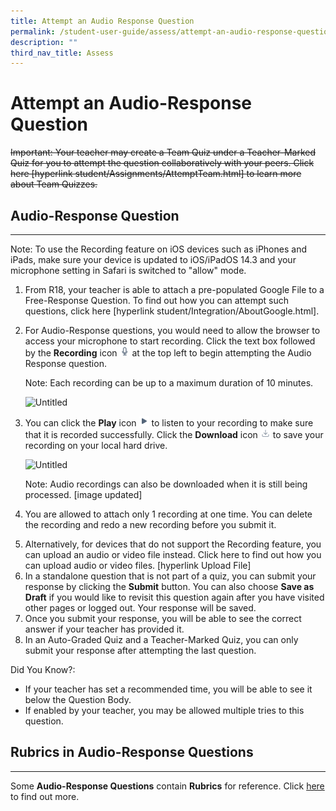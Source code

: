 ```yaml
---
title: Attempt an Audio Response Question
permalink: /student-user-guide/assess/attempt-an-audio-response-question/
description: ""
third_nav_title: Assess
---
```

<h1 id="attempt-an-audio-response-question">Attempt an Audio-Response Question</h1>
<p><del>Important: Your teacher may create a Team Quiz under a Teacher-Marked Quiz for you to attempt the question collaboratively with your peers. Click here [hyperlink student/Assignments/AttemptTeam.html] to learn more about Team Quizzes.</del></p>
<h2 id="-audio-response-question-"><strong>Audio-Response Question</strong></h2>
<hr>
<p>Note: To use the Recording feature on iOS devices such as iPhones and iPads, make sure your device is updated to iOS/iPadOS 14.3 and your microphone setting in Safari is switched to "allow" mode.</p>
<ol>
<li>From R18, your teacher is able to attach a pre-populated Google File to a Free-Response Question. To find out how you can attempt such questions, click here [hyperlink student/Integration/AboutGoogle.html]. </li>
<li><p>For Audio-Response questions, you would need to allow the browser to access your microphone to start recording. Click the text box followed by the <strong>Recording</strong> icon <img style="width:1rem; display: inline;" src="/images/Icons/Audio24.svg"> at the top left to begin attempting the Audio Response question.</p>
<p> Note: Each recording can be up to a maximum duration of 10 minutes.</p>
<p> <img alt="Untitled" src="https://s3-us-west-2.amazonaws.com/secure.notion-static.com/28fa0907-5993-4439-bfbd-b6713d7861c8/Untitled.png"></p>
</li>
<li><p>You can click the <strong>Play</strong> icon <img style="width:1rem; display: inline;" src="/images/Icons/Play.svg"> to listen to your recording to make sure that it is recorded successfully. Click the <strong>Download</strong> icon <img style="width:1rem; display: inline;" src="/images/Icons/Download.svg"> to save your recording on your local hard drive. </p>
<p> <img alt="Untitled" src="https://s3-us-west-2.amazonaws.com/secure.notion-static.com/40ace310-6e8e-49e8-b3f6-a058d243dbc8/Untitled.png"></p>
<p> Note: Audio recordings can also be downloaded when it is still being processed. [image updated]</p>
</li>
<li><p>You are allowed to attach only 1 recording at one time. You can delete the recording and redo a new recording before you submit it.</p>
</li>
<li>Alternatively, for devices that do not support the Recording feature, you can upload an audio or video file instead. Click here to find out how you can upload audio or video files. [hyperlink Upload File]</li>
<li>In a standalone question that is not part of a quiz, you can submit your response by clicking the <strong>Submit</strong> button. You can also choose <strong>Save as Draft</strong> if you would like to revisit this question again after you have visited other pages or logged out. Your response will be saved.</li>
<li>Once you submit your response, you will be able to see the correct answer if your teacher has provided it.</li>
<li>In an Auto-Graded Quiz and a Teacher-Marked Quiz, you can only submit your response after attempting the last question.</li>
</ol>
<p>Did You Know?:</p>
<ul>
<li>If your teacher has set a recommended time, you will be able to see it below the Question Body.</li>
<li>If enabled by your teacher, you may be allowed multiple tries to this question.</li>
</ul>
<h2 id="-rubrics-in-audio-response-questions-"><strong>Rubrics in Audio-Response Questions</strong></h2>
<hr>
<p>Some <strong>Audio-Response Questions</strong> contain <strong>Rubrics</strong> for reference. Click <a href="https://docs.learning.moe.edu.sg/sls-user-guide/vle/student/Assignments/AttemptRubricsQ.html">here</a> to find out more.</p>